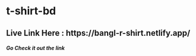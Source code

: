 # t-shirt-bd
<h2>Live Link Here : https://bangl-r-shirt.netlify.app/</h2>
<h5>Go Check it out the link</h5>
